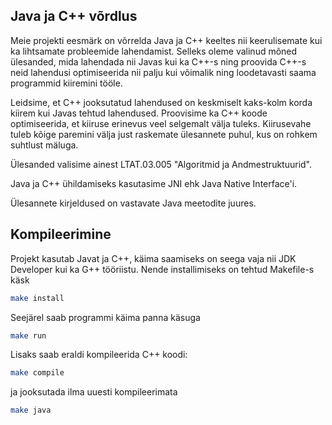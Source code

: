 ## Java ja C++ võrdlus
Meie projekti eesmärk on võrrelda Java ja C++ keeltes nii keerulisemate kui ka lihtsamate probleemide lahendamist.
Selleks oleme valinud mõned ülesanded, mida lahendada nii Javas kui ka C++-s ning proovida C++-s neid lahendusi 
optimiseerida nii palju kui võimalik ning loodetavasti saama programmid kiiremini tööle.

Leidsime, et C++ jooksutatud lahendused on keskmiselt kaks-kolm korda kiirem kui Javas tehtud lahendused.
Proovisime ka C++ koode optimiseerida, et kiiruse erinevus veel selgemalt välja tuleks. Kiirusevahe tuleb kõige paremini
välja just raskemate ülesannete puhul, kus on rohkem suhtlust mäluga.

Ülesanded valisime ainest LTAT.03.005 "Algoritmid ja Andmestruktuurid".

Java ja C++ ühildamiseks kasutasime JNI ehk Java Native Interface'i.

Ülesannete kirjeldused on vastavate Java meetodite juures.

## Kompileerimine

Projekt kasutab Javat ja C++, käima saamiseks on seega vaja
nii JDK Developer kui ka G++ tööriistu.
Nende installimiseks on tehtud Makefile-s käsk 

```sh
make install
```

Seejärel saab programmi käima panna käsuga

```sh
make run
```

Lisaks saab eraldi kompileerida C++ koodi:
```sh
make compile
```

ja jooksutada ilma uuesti kompileerimata
```sh
make java
```

